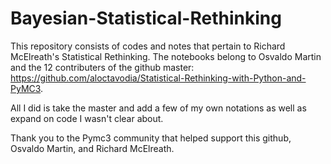 # Bayesian-Statistical-Rethinking

This repository consists of codes and notes that pertain to Richard McElreath's Statistical Rethinking. The notebooks belong to Osvaldo Martin and the 12 contributers of the github master: https://github.com/aloctavodia/Statistical-Rethinking-with-Python-and-PyMC3. 


All I did is take the master and add a few of my own notations as well as expand on code I wasn't clear about.

Thank you to the Pymc3 community that helped support this github, Osvaldo Martin, and Richard McElreath.  
